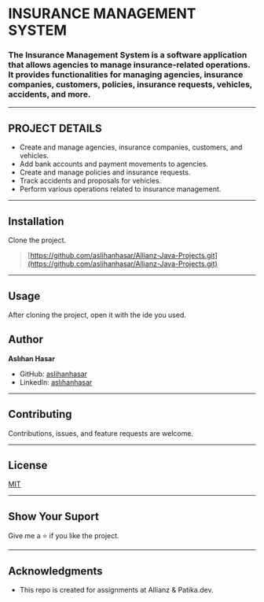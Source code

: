 # INSURANCE MANAGEMENT SYSTEM

### The Insurance Management System is a software application that allows agencies to manage insurance-related operations. It provides functionalities for managing agencies, insurance companies, customers, policies, insurance requests, vehicles, accidents, and more.

---

## PROJECT DETAILS

- Create and manage agencies, insurance companies, customers, and vehicles.
- Add bank accounts and payment movements to agencies.
- Create and manage policies and insurance requests.
- Track accidents and proposals for vehicles.
- Perform various operations related to insurance management.
---

## Installation

Clone the project.
> [https://github.com/aslihanhasar/Allianz-Java-Projects.git](https://github.com/aslihanhasar/Allianz-Java-Projects.git)

---

## Usage
After cloning the project, open it with the ide you used.

## Author
**Aslıhan Hasar**

* GitHub: [aslihanhasar](https://github.com/aslihanhasar)
* LinkedIn: [aslıhanhasar](https://www.linkedin.com/in/asl%C4%B1hanhasar
  )
---

## Contributing
Contributions, issues, and feature requests are welcome.

---

## License

[MIT](https://choosealicense.com/licenses/mit/)

---

## Show Your Suport
Give me a &#11088; if you like the project.

---

## Acknowledgments
* This repo is created for assignments at Allianz & Patika.dev.


